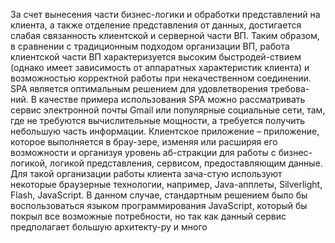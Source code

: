 За счет вынесения части бизнес-логики и обработки представлений на клиента, а также отделение представления от данных, достигается слабая связанность клиентской и серверной части ВП.
Таким образом, в сравнении с традиционным подходом организации ВП, работа клиентской части ВП характеризуется высоким быстродей-ствием (однако имеет зависимость от аппаратных характеристик клиента) и возможностью корректной работы при некачественном соединении. 
SPA является оптимальным решением для удовлетворения требова-ний. В качестве примера использования SPA можно рассматривать сервис электронной почты Gmail или популярные социальные сети, там, где не требуются вычислительные мощности, а требуется получить небольшую часть информации. 
Клиентское приложение – приложение, которое выполняется в брау-зере, изменяя или расширяя его возможности и организуя уровень аб-стракции для работы с бизнес-логикой, логикой представления, сервисом, предоставляющим данные. Для такой организации работы клиента зача-стую используют некоторые браузерные технологии, например, Java-апплеты, Silverlight, Flash, JavaScript. 
В данном случае, стандартным решением было бы воспользоваться языком программирования JavaScript, который бы покрыл все возможные потребности, но так как данный сервис предполагает большую архитекту-ру и много 
